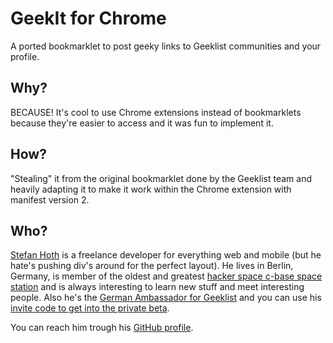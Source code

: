 # GeekIt for Chrome
A ported bookmarklet to post geeky links to Geeklist communities and your profile.

## Why?

BECAUSE! It's cool to use Chrome extensions instead of bookmarklets because they're easier to access and it was fun to implement it.

## How?
"Stealing" it from the original bookmarklet done by the Geeklist team and heavily adapting it to make it work within the Chrome extension with manifest version 2.


## Who?

[Stefan Hoth](http://stefanhoth.de) is a freelance developer for everything web and mobile (but he hate's pushing div's around for the perfect layout). He lives in Berlin, Germany, is member of the oldest and greatest [hacker space c-base space station](http://c-base.org) and is always interesting to learn new stuff and meet interesting people. Also he's the [German Ambassador for Geeklist](http://geekli.st/stefanhoth) and you can use his [invite code to get into the private beta](http://geekli.st/stefanhoth/invite/992C6CFAE8).

You can reach him trough his [GitHub profile](https://github.com/stefanhoth).